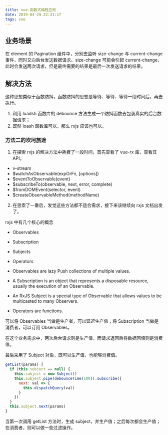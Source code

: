 ```yaml
---
title: vue-函数式编程应用
date: 2019-04-29 22:31:17
tags: vue
---
```


## 业务场景

在 element 的 Pagination 组件中，分别去监听 size-change 与 current-change 事件，同时又向后台发送数据请求。size-change 可能会引起 current-change，此时会发送两次请求，但是最终需要的结果是最后一次发送请求的结果。

## 解决方法

这种思想类似于函数防抖，函数防抖的思想是等待、等待、等待一段时间后，再去执行。

1. 利用 loadsh 函数库的 debounce 方法生成一个防抖函数去包装真实的后台数据请求；
2. 既然 loash 函数库可以，那么 rxjs 应该也可以。

### 方法二的坎坷旅途

1. 在探索 rxjs 的解决方法中耗费了一段时间，首先查看了 vue-rx 库，查看其 API。

- v-stream
- \$watchAsObservable(expOrFn, [options])
- \$eventToObservable(event)
- \$subscribeTo(observable, next, error, complete)
- \$fromDOMEvent(selector, event)
- \$createObservableMethod(methodName)

2. 在思索了一番后，发觉这些方法都不适合需求，接下来该继续向 rxjs 文档出发了。

rxjs 中有几个核心的概念

- Observables
- Subscription
- Subjects
- Operators

- Observables are lazy Push collections of multiple values.
- A Subscription is an object that represents a disposable resource, usually the execution of an Observable.
- An RxJS Subject is a special type of Observable that allows values to be multicasted to many Observers.
- Operators are functions.

可以将 Observables 当做是生产者，可以延迟生产值；将 Subscription 当做是消费者，可以订阅 Observables。

在这个业务需求中，两次后台请求则是生产值，而请求返回后将数据回填则是消费值。

最后采用了 Subject 对象，既可以生产值，也能够消费值。

```javascript
getList(params) {
  if (this.subject == null) {
    this.subject = new Subject()
    this.subject.pipe(debounceTime(100)).subscribe({
      next: val => {
        this.dispatchQuery(val)
      }
    })
  }
  this.subject.next(params)
}
```

当第一次调用 getList 方法时，生成 subject，并生产值；之后每次都会生产值；在消费者，则可以做一些过滤操作。

